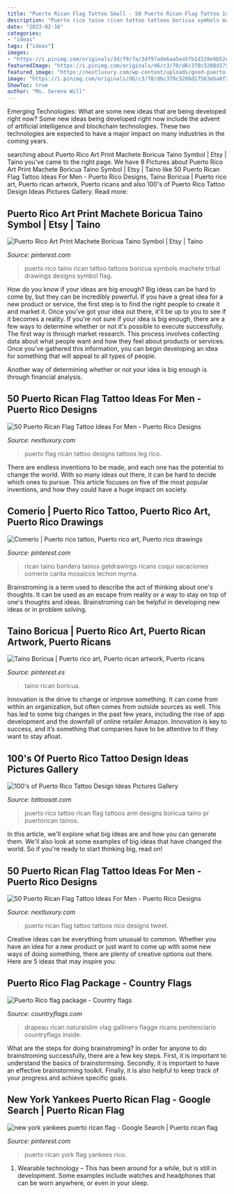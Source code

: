 ```yaml
---
title: "Puerto Rican Flag Tattoo Small - 50 Puerto Rican Flag Tattoo Ideas For Men"
description: "Puerto rico taino rican tattoo tattoos boricua symbols machete tribal drawings designs symbol flag"
date: "2023-02-16"
categories:
- "ideas"
tags: ["ideas"]
images:
- "https://i.pinimg.com/originals/3d/f9/7a/3df97ade6aa5ea5fb1d328e9b52ebf59.jpg"
featuredImage: "https://i.pinimg.com/originals/d6/c3/70/d6c370c3288d17563eba8f2768ea43e4.jpg"
featured_image: "https://nextluxury.com/wp-content/uploads/good-puerto-rican-flag-tattoo-designs-for-men.jpg"
image: "https://i.pinimg.com/originals/d6/c3/70/d6c370c3288d17563eba8f2768ea43e4.jpg"
ShowToc: true
author: "Ms. Serena Will"
---
```



Emerging Technologies: What are some new ideas that are being developed right now?
Some new ideas being developed right now include the advent of artificial intelligence and blockchain technologies. These two technologies are expected to have a major impact on many industries in the coming years.

	

		
searching about Puerto Rico Art Print Machete Boricua Taino Symbol | Etsy | Taino you've came to the right page. We have 8 Pictures about Puerto Rico Art Print Machete Boricua Taino Symbol | Etsy | Taino like 50 Puerto Rican Flag Tattoo Ideas For Men - Puerto Rico Designs, Taino Boricua | Puerto rico art, Puerto rican artwork, Puerto ricans and also 100&#039;s of Puerto Rico Tattoo Design Ideas Pictures Gallery. Read more:
		
    
## Puerto Rico Art Print Machete Boricua Taino Symbol | Etsy | Taino

<img loading=lazy src="https://i.pinimg.com/736x/38/2d/b3/382db367eb33d137dc648d9706f09a51.jpg" onerror="this.onerror=null;this.src='https://tse3.mm.bing.net/th?id=OIP.tGiFNb9xlBTxeRr80OAdCwHaHa&amp;pid=15.1';" alt="Puerto Rico Art Print Machete Boricua Taino Symbol | Etsy | Taino">

_Source: pinterest.com_

>puerto rico taino rican tattoo tattoos boricua symbols machete tribal drawings designs symbol flag. 

	

How do you know if your ideas are big enough?
Big ideas can be hard to come by, but they can be incredibly powerful. If you have a great idea for a new product or service, the first step is to find the right people to create it and market it. Once you've got your idea out there, it'll be up to you to see if it becomes a reality. If you're not sure if your idea is big enough, there are a few ways to determine whether or not it's possible to execute successfully. 
The first way is through market research. This process involves collecting data about what people want and how they feel about products or services. Once you've gathered this information, you can begin developing an idea for something that will appeal to all types of people. 

Another way of determining whether or not your idea is big enough is through financial analysis.

    
## 50 Puerto Rican Flag Tattoo Ideas For Men - Puerto Rico Designs

<img loading=lazy src="https://nextluxury.com/wp-content/uploads/good-puerto-rican-flag-tattoo-designs-for-men.jpg" onerror="this.onerror=null;this.src='https://tse1.mm.bing.net/th?id=OIP.hyE7ZjXPzZacaeS6NVS-xgHaIb&amp;pid=15.1';" alt="50 Puerto Rican Flag Tattoo Ideas For Men - Puerto Rico Designs">

_Source: nextluxury.com_

>puerto flag rican tattoo designs tattoos leg rico. 

	

There are endless inventions to be made, and each one has the potential to change the world. With so many ideas out there, it can be hard to decide which ones to pursue. This article focuses on five of the most popular inventions, and how they could have a huge impact on society.

    
## Comerio | Puerto Rico Tattoo, Puerto Rico Art, Puerto Rico Drawings

<img loading=lazy src="https://i.pinimg.com/originals/3d/f9/7a/3df97ade6aa5ea5fb1d328e9b52ebf59.jpg" onerror="this.onerror=null;this.src='https://tse1.mm.bing.net/th?id=OIP.t_-ovlko7uW0iFnyDOC-GwHaJ4&amp;pid=15.1';" alt="Comerio | Puerto rico tattoo, Puerto rico art, Puerto rico drawings">

_Source: pinterest.com_

>rican taino bandera tainos getdrawings ricans coqui vacaciones comerio carita mosaicos lechon myrna. 

	

Brainstroming is a term used to describe the act of thinking about one's thoughts. It can be used as an escape from reality or a way to stay on top of one's thoughts and ideas. Brainstroming can be helpful in developing new ideas or in problem solving.

    
## Taino Boricua | Puerto Rico Art, Puerto Rican Artwork, Puerto Ricans

<img loading=lazy src="https://i.pinimg.com/originals/d6/c3/70/d6c370c3288d17563eba8f2768ea43e4.jpg" onerror="this.onerror=null;this.src='https://tse4.mm.bing.net/th?id=OIP.mLpkXZgc5szSLU5sapNskwHaLH&amp;pid=15.1';" alt="Taino Boricua | Puerto rico art, Puerto rican artwork, Puerto ricans">

_Source: pinterest.es_

>taino rican boricua. 

	

Innovation is the drive to change or improve something. It can come from within an organization, but often comes from outside sources as well. This has led to some big changes in the past few years, including the rise of app development and the downfall of online retailer Amazon. Innovation is key to success, and it’s something that companies have to be attentive to if they want to stay afloat.

    
## 100&#039;s Of Puerto Rico Tattoo Design Ideas Pictures Gallery

<img loading=lazy src="http://tattoosat.com/wp-content/uploads/2014/12/Puerto-Rico-5.jpg" onerror="this.onerror=null;this.src='https://tse1.mm.bing.net/th?id=OIP.J_YbS1t4W1VONS90TdMUMwHaJ4&amp;pid=15.1';" alt="100&#039;s of Puerto Rico Tattoo Design Ideas Pictures Gallery">

_Source: tattoosat.com_

>puerto rico tattoo rican flag tattoos arm designs boricua taino pr puertorican tainos. 

	

In this article, we'll explore what big ideas are and how you can generate them. We'll also look at some examples of big ideas that have changed the world. So if you're ready to start thinking big, read on!

    
## 50 Puerto Rican Flag Tattoo Ideas For Men - Puerto Rico Designs

<img loading=lazy src="http://nextluxury.com/wp-content/uploads/sick-guys-puerto-rican-flag-themed-tattoos.jpg" onerror="this.onerror=null;this.src='https://tse4.mm.bing.net/th?id=OIP.J65WZA_H06Js7yj6xMuMsQAAAA&amp;pid=15.1';" alt="50 Puerto Rican Flag Tattoo Ideas For Men - Puerto Rico Designs">

_Source: nextluxury.com_

>puerto rican flag tattoo tattoos rico designs tweet. 

	

Creative ideas can be everything from unusual to common. Whether you have an idea for a new product or just want to come up with some new ways of doing something, there are plenty of creative options out there. Here are 5 ideas that may inspire you: 

    
## Puerto Rico Flag Package - Country Flags

<img loading=lazy src="https://www.countryflags.com/wp-content/uploads/puerto-rico-flag-jpg-xl.jpg" onerror="this.onerror=null;this.src='https://tse3.mm.bing.net/th?id=OIP.FSI991ZCYJKQKcmgWtJxzQHaE0&amp;pid=15.1';" alt="Puerto Rico flag package - Country flags">

_Source: countryflags.com_

>drapeau rican naturalslim vlag gallinero flagge ricans penitenciario countryflags inside. 

	

What are the steps for doing brainstroming?
In order for anyone to do brainstroming successfully, there are a few key steps. First, it is important to understand the basics of brainstormsing. Secondly, it is important to have an effective brainstorming toolkit. Finally, it is also helpful to keep track of your progress and achieve specific goals.

    
## New York Yankees Puerto Rican Flag - Google Search | Puerto Rican Flag

<img loading=lazy src="https://i.pinimg.com/736x/8b/18/cb/8b18cbfbc55f879061437e9c68eed143--puerto-rican-flag-new-york-yankees.jpg" onerror="this.onerror=null;this.src='https://tse3.mm.bing.net/th?id=OIP.t0TQKeI_MTOGoeDx5MDt2wHaFj&amp;pid=15.1';" alt="new york yankees puerto rican flag - Google Search | Puerto rican flag">

_Source: pinterest.com_

>puerto rican york flag yankees rico. 

	

1. Wearable technology – This has been around for a while, but is still in development. Some examples include watches and headphones that can be worn anywhere, or even in your sleep.

